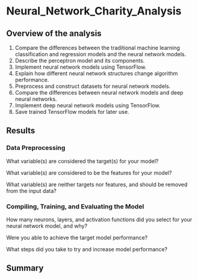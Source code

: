 # Neural_Network_Charity_Analysis

## Overview of the analysis

  1.  Compare the differences between the traditional machine learning classification and regression models and the neural network models.
  2.  Describe the perceptron model and its components.
  3.  Implement neural network models using TensorFlow.
  4.  Explain how different neural network structures change algorithm performance.
  5.  Preprocess and construct datasets for neural network models.
  6.  Compare the differences between neural network models and deep neural networks.
  7.  Implement deep neural network models using TensorFlow.
  8.  Save trained TensorFlow models for later use.

## Results

  ### Data Preprocessing
   What variable(s) are considered the target(s) for your model?
    
   What variable(s) are considered to be the features for your model?
    
   What variable(s) are neither targets nor features, and should be removed from the input data?
  
  ### Compiling, Training, and Evaluating the Model
   How many neurons, layers, and activation functions did you select for your neural network model, and why?
    
   Were you able to achieve the target model performance?
    
   What steps did you take to try and increase model performance?

## Summary
